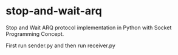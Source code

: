 # stop-and-wait-arq
Stop and Wait ARQ protocol implementation in Python with Socket Programming Concept.

First run sender.py and then run receiver.py 
